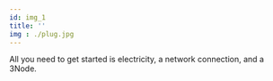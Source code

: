 ```yaml
---
id: img_1
title: ''
img : ./plug.jpg
---
```

All you need to get started is electricity, a network connection, and a 3Node.

<br>
